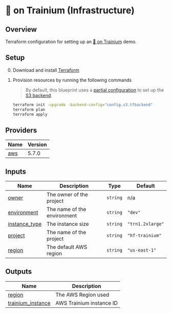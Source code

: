 # 🤗 on Trainium (Infrastructure)

## Overview

Terraform configuration for setting up an [🤗 on Trainium](https://julsimon.substack.com/p/video-accelerate-transformer-training-c49) demo.

## Setup

0. Download and install [Terraform](https://www.terraform.io/)

1. Provision resources by running the following commands

     > By default, this blueprint uses a [partial configuration](https://www.terraform.io/language/settings/backends/configuration#partial-configuration) to set up the [S3 backend](https://www.terraform.io/language/settings/backends/s3).

      ```bash
      terraform init -upgrade -backend-config="config.s3.tfbackend"
      terraform plan
      terraform apply
      ```

## Providers

| Name | Version |
|------|---------|
| <a name="provider_aws"></a> [aws](#provider_aws) | 5.7.0 |

## Inputs

| Name | Description | Type | Default |
|------|-------------|------|---------|
| <a name="input_owner"></a> [owner](#input_owner) | The owner of the project | `string` | n/a |
| <a name="input_environment"></a> [environment](#input_environment) | The name of the environment | `string` | `"dev"` |
| <a name="input_instance_type"></a> [instance_type](#input_instance_type) | The instance size | `string` | `"trn1.2xlarge"` |
| <a name="input_project"></a> [project](#input_project) | The name of the project | `string` | `"hf-trainium"` |
| <a name="input_region"></a> [region](#input_region) | The default AWS region | `string` | `"us-east-1"` |

## Outputs

| Name | Description |
|------|-------------|
| <a name="output_region"></a> [region](#output_region) | The AWS Region used |
| <a name="output_trainium_instance"></a> [trainium_instance](#output_trainium_instance) | AWS Trainium instance ID |